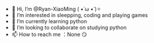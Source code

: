 - 👋 Hi, I’m @Ryan-XiaoMing ( •̀ ω •́ )✧
- 👀 I’m interested in sleepping, coding and playing games
- 🌱 I’m currently learning python
- 💞️ I’m looking to collaborate on studying python
- 📫 How to reach me ：None 😏

<!---
Ryan-XiaoMing/Ryan-XiaoMing is a ✨ special ✨ repository because its `README.md` (this file) appears on your GitHub profile.
You can click the Preview link to take a look at your changes.
--->
